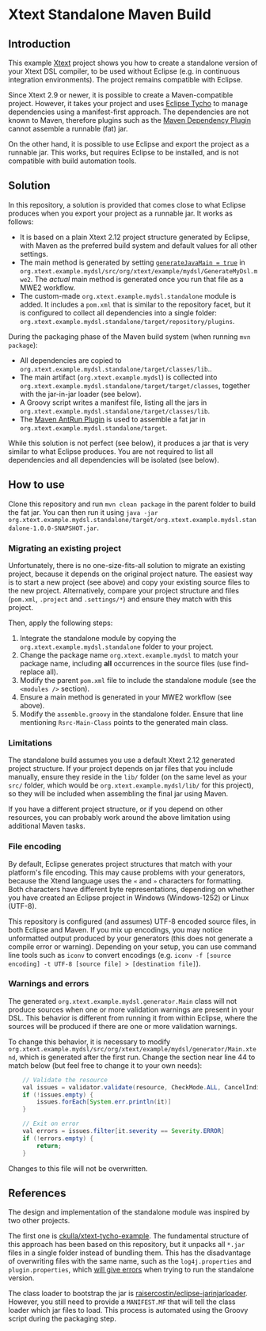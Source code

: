 # Xtext Standalone Maven Build

## Introduction
This example [Xtext](https://eclipse.org/Xtext/) project shows you how to create a standalone version of your Xtext DSL compiler, to be used without Eclipse (e.g. in continuous integration environments). The project remains compatible with Eclipse.

Since Xtext 2.9 or newer, it is possible to create a Maven-compatible project. However, it takes your project and uses [Eclipse Tycho](https://eclipse.org/tycho/) to manage dependencies using a manifest-first approach. The dependencies are not known to Maven, therefore plugins such as the [Maven Dependency Plugin](https://maven.apache.org/plugins/maven-dependency-plugin/) cannot assemble a runnable (fat) jar.

On the other hand, it is possible to use Eclipse and export the project as a runnable jar. This works, but requires Eclipse to be installed, and is not compatible with build automation tools.

## Solution
In this repository, a solution is provided that comes close to what Eclipse produces when you export your project as a runnable jar. It works as follows:

* It is based on a plain Xtext 2.12 project structure generated by Eclipse, with Maven as the preferred build system and default values for all other settings.
* The main method is generated by setting [`generateJavaMain = true`](https://www.eclipse.org/forums/index.php/m/1726013/?srch=generateJavaMain#msg_1726013) in `org.xtext.example.mydsl/src/org/xtext/example/mydsl/GenerateMyDsl.mwe2`. The *actual* main method is generated once you run that file as a MWE2 workflow.
* The custom-made `org.xtext.example.mydsl.standalone` module is added. It includes a `pom.xml` that is similar to the repository facet, but it is configured to collect all dependencies into a single folder: `org.xtext.example.mydsl.standalone/target/repository/plugins`.

During the packaging phase of the Maven build system (when running `mvn package`):

* All dependencies are copied to `org.xtext.example.mydsl.standalone/target/classes/lib`..
* The main artifact (`org.xtext.example.mydsl`) is collected into `org.xtext.example.mydsl.standalone/target/target/classes`, together with the jar-in-jar loader (see below).
* A Groovy script writes a manifest file, listing all the jars in `org.xtext.example.mydsl.standalone/target/classes/lib`.
* The [Maven AntRun Plugin](http://maven.apache.org/plugins/maven-antrun-plugin/) is used to assemble a fat jar in `org.xtext.example.mydsl.standalone/target`.

While this solution is not perfect (see below), it produces a jar that is very similar to what Eclipse produces. You are not required to list all dependencies and all dependencies will be isolated (see below).

## How to use
Clone this repository and run `mvn clean package` in the parent folder to build the fat jar. You can then run it using `java ‐jar org.xtext.example.mydsl.standalone/target/org.xtext.example.mydsl.standalone‐1.0.0‐SNAPSHOT.jar`.

### Migrating an existing project
Unfortunately, there is no one-size-fits-all solution to migrate an existing project, because it depends on the original project nature. The easiest way is to start a new project (see above) and copy your existing source files to the new project. Alternatively, compare your project structure and files (`pom.xml`, `.project` and `.settings/*`) and ensure they match with this project.

Then, apply the following steps:

1. Integrate the standalone module by copying the `org.xtext.example.mydsl.standalone` folder to your project.
2. Change the package name `org.xtext.example.mydsl` to match your package name, including **all** occurrences in the source files (use find-replace all).
3. Modify the parent `pom.xml` file to include the standalone module (see the `<modules />` section).
4. Ensure a main method is generated in your MWE2 workflow (see above).
5. Modify the `assemble.groovy` in the standalone folder. Ensure that line mentioning `Rsrc-Main-Class` points to the generated main class.

### Limitations
The standalone build assumes you use a default Xtext 2.12 generated project structure. If your project depends on jar files that you include manually, ensure they reside in the `lib/` folder (on the same level as your `src/` folder, which would be `org.xtext.example.mydsl/lib/` for this project), so they will be included when assembling the final jar using Maven.

If you have a different project structure, or if you depend on other resources, you can probably work around the above limitation using additional Maven tasks.

### File encoding
By default, Eclipse generates project structures that match with your platform's file encoding. This may cause problems with your generators, because the Xtend language uses the `«` and `»` characters for formatting. Both characters have different byte representations, depending on whether you have created an Eclipse project in Windows (Windows-1252) or Linux (UTF-8).

This repository is configured (and assumes) UTF-8 encoded source files, in both Eclipse and Maven. If you mix up encodings, you may notice unformatted output produced by your generators (this does not generate a compile error or warning). Depending on your setup, you can use command line tools such as `iconv` to convert encodings (e.g. `iconv -f [source encoding] -t UTF-8 [source file] > [destination file]`).

### Warnings and errors
The generated `org.xtext.example.mydsl.generator.Main` class will not produce sources when one or more validation warnings are present in your DSL. This behavior is different from running it from within Eclipse, where the sources will be produced if there are one or more validation warnings.

To change this behavior, it is necessary to modify `org.xtext.example.mydsl/src/org/xtext/example/mydsl/generator/Main.xtend`, which is generated after the first run. Change the section near line 44 to match below (but feel free to change it to your own needs):

```java
    // Validate the resource
    val issues = validator.validate(resource, CheckMode.ALL, CancelIndicator.NullImpl)
    if (!issues.empty) {
        issues.forEach[System.err.println(it)]
    }

    // Exit on error
    val errors = issues.filter[it.severity == Severity.ERROR]
    if (!errors.empty) {
        return;
    }
```

Changes to this file will not be overwritten.

## References
The design and implementation of the standalone module was inspired by two other projects.

The first one is [ckulla/xtext-tycho-example](https://github.com/ckulla/xtext-tycho-example/tree/master/releng). The fundamental structure of this approach has been based on this repository, but it unpacks all `*.jar` files in a single folder instead of bundling them. This has the disadvantage of overwriting files with the same name, such as the `log4j.properties` and `plugin.properties`, which [will give errors](https://www.eclipse.org/forums/index.php/t/487563/) when trying to run the standalone version.

The class loader to bootstrap the jar is [raisercostin/eclipse-jarinjarloader](https://github.com/raisercostin/eclipse-jarinjarloader). However, you still need to provide a `MANIFEST.MF` that will tell the class loader which jar files to load. This process is automated using the Groovy script during the packaging step.
